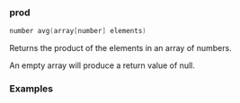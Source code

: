 ### prod

```c++
number avg(array[number] elements)
```

Returns the product of the elements in an array of numbers.

An empty array will produce a return value of null.

### Examples


